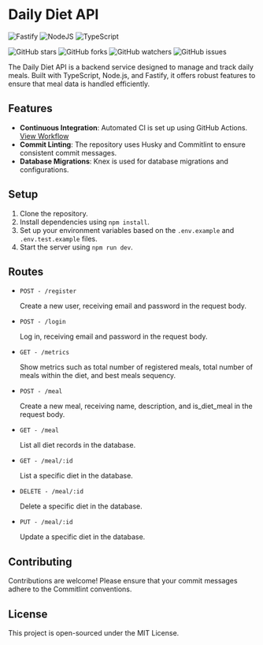 Daily Diet API 
==============

![Fastify](https://img.shields.io/badge/fastify-%23000000.svg?style=for-the-badge&logo=fastify&logoColor=white) ![NodeJS](https://img.shields.io/badge/node.js-6DA55F?style=for-the-badge&logo=node.js&logoColor=white) ![TypeScript](https://img.shields.io/badge/typescript-%23007ACC.svg?style=for-the-badge&logo=typescript&logoColor=white)

![GitHub stars](https://img.shields.io/github/stars/rauleffting/daily-diet-api?style=flat-square) ![GitHub forks](https://img.shields.io/github/forks/rauleffting/daily-diet-api?style=flat-square) ![GitHub watchers](https://img.shields.io/github/watchers/rauleffting/daily-diet-api?style=flat-square) ![GitHub issues](https://img.shields.io/github/issues/rauleffting/daily-diet-api?style=flat-square)

The Daily Diet API is a backend service designed to manage and track daily meals. Built with TypeScript, Node.js, and Fastify, it offers robust features to ensure that meal data is handled efficiently.

Features
--------

*   **Continuous Integration**: Automated CI is set up using GitHub Actions. [View Workflow](https://github.com/rauleffting/daily-diet-api/tree/main/.github/workflows)
*   **Commit Linting**: The repository uses Husky and Commitlint to ensure consistent commit messages.
*   **Database Migrations**: Knex is used for database migrations and configurations.

Setup
-----

1.  Clone the repository.
2.  Install dependencies using `npm install`.
3.  Set up your environment variables based on the `.env.example` and `.env.test.example` files.
4.  Start the server using `npm run dev`.

Routes
------

* `POST - /register`

  Create a new user, receiving email and password in the request body.

* `POST - /login`

  Log in, receiving email and password in the request body.

* `GET - /metrics`

  Show metrics such as total number of registered meals, total number of meals within the diet, and best meals sequency.

* `POST - /meal`

  Create a new meal, receiving name, description, and is_diet_meal in the request body.

* `GET - /meal`

  List all diet records in the database.
 
* `GET - /meal/:id`

  List a specific diet in the database.

* `DELETE - /meal/:id`

  Delete a specific diet in the database.

* `PUT - /meal/:id`

  Update a specific diet in the database.




Contributing
------------

Contributions are welcome! Please ensure that your commit messages adhere to the Commitlint conventions.

License
-------

This project is open-sourced under the MIT License.
